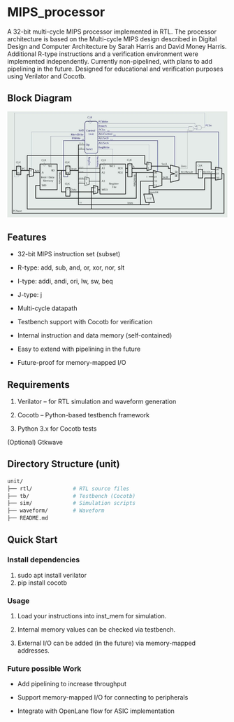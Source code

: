 # MIPS_processor

A 32-bit multi-cycle MIPS processor implemented in RTL. The processor architecture is based on the Multi-cycle MIPS design described in Digital Design and Computer Architecture by Sarah Harris and David Money Harris.
Additional R-type instructions and a verification environment were implemented independently. Currently non-pipelined, with plans to add pipelining in the future. Designed for educational and verification purposes using Verilator and Cocotb.

## Block Diagram
![MIPS Multicycle Block Diagram](etc/mips-microarchitecture-l.jpg)


## Features

- 32-bit MIPS instruction set (subset)

- R-type: add, sub, and, or, xor, nor, slt

- I-type: addi, andi, ori, lw, sw, beq

- J-type: j

- Multi-cycle datapath

- Testbench support with Cocotb for verification

- Internal instruction and data memory (self-contained)

- Easy to extend with pipelining in the future

- Future-proof for memory-mapped I/O

## Requirements

1. Verilator – for RTL simulation and waveform generation

2. Cocotb – Python-based testbench framework

3. Python 3.x for Cocotb tests

(Optional) Gtkwave

## Directory Structure (unit)
```bash
unit/
├── rtl/             # RTL source files
├── tb/              # Testbench (Cocotb)
├── sim/             # Simulation scripts
├── waveform/        # Waveform
├── README.md
```
## Quick Start

### Install dependencies

1. sudo apt install verilator
2. pip install cocotb

### Usage

1. Load your instructions into inst_mem for simulation.

2. Internal memory values can be checked via testbench.

3. External I/O can be added (in the future) via memory-mapped addresses.

### Future possible Work

- Add pipelining to increase throughput

- Support memory-mapped I/O for connecting to peripherals

- Integrate with OpenLane flow for ASIC implementation
